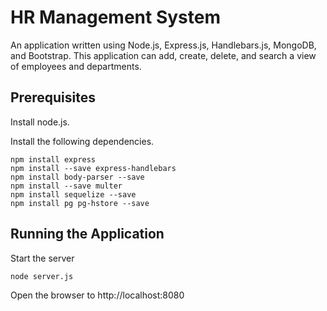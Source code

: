 # HR Management System
An application written using Node.js, Express.js, Handlebars.js, MongoDB, and Bootstrap. This application can add, create, delete, and search a view of employees and departments.

## Prerequisites
Install node.js.

Install the following dependencies.
```
npm install express
npm install --save express-handlebars
npm install body-parser --save
npm install --save multer
npm install sequelize --save
npm install pg pg-hstore --save
```

## Running the Application
Start the server
```
node server.js
```

Open the browser to http://localhost:8080